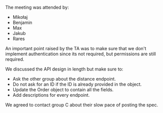 The meeting was attended by:

- Mikołaj
- Benjamin
- Max
- Jakub
- Rares

An important point raised by the TA was to make sure that we don't implement authentication since its not required, but permissions are still required.

We discussed the API design in length but make sure to:
- Ask the other group about the distance endpoint.
- Do not ask for an ID if the ID is already provided in the object.
- Update the Order object to contain all the fields.
- Add descriptions for every endpoint.

We agreed to contact group C about their slow pace of posting the spec.
